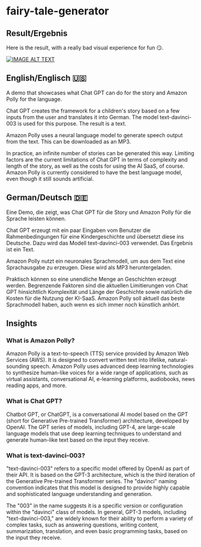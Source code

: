 # fairy-tale-generator

## Result/Ergebnis

Here is the result, with a really bad visual experience for fun :smirk:.

[![IMAGE ALT TEXT](https://img.youtube.com/vi/P6A515DSmDo/0.jpg)](https://www.youtube.com/watch?v=P6A515DSmDo "Amy und der Brückentroll - Demo mit Chat GTP und Amazon Polly")

## English/Englisch :us:

A demo that showcases what Chat GPT can do for the story and Amazon Polly for the language.

Chat GPT creates the framework for a children's story based on a few inputs from the user and translates it into German. The model text-davinci-003 is used for this purpose. The result is a text.

Amazon Polly uses a neural language model to generate speech output from the text. This can be downloaded as an MP3.

In practice, an infinite number of stories can be generated this way. Limiting factors are the current limitations of Chat GPT in terms of complexity and length of the story, as well as the costs for using the AI SaaS, of course. Amazon Polly is currently considered to have the best language model, even though it still sounds artificial.

## German/Deutsch :de:

Eine Demo, die zeigt, was Chat GPT für die Story und Amazon Polly für die Sprache leisten können.

Chat GPT erzeugt mit ein paar Eingaben vom Benutzer die Rahmenbedingungen für eine Kindergeschichte und übersetzt diese ins Deutsche. Dazu wird das Modell text-davinci-003 verwendet. Das Ergebnis ist ein Text.

Amazon Polly nutzt ein neuronales Sprachmodell, um aus dem Text eine Sprachausgabe zu erzeugen. Diese wird als MP3 heruntergeladen.

Praktisch können so eine unendliche Menge an Geschichten erzeugt werden. Begrenzende Faktoren sind die aktuellen Limitierungen von Chat GPT hinsichtlich Komplexität und Länge der Geschichte sowie natürlich die Kosten für die Nutzung der KI-SaaS. Amazon Polly soll aktuell das beste Sprachmodell haben, auch wenn es sich immer noch künstlich anhört.

## Insights

### What is Amazon Polly?

Amazon Polly is a text-to-speech (TTS) service provided by Amazon Web Services (AWS). It is designed to convert written text into lifelike, natural-sounding speech. Amazon Polly uses advanced deep learning technologies to synthesize human-like voices for a wide range of applications, such as virtual assistants, conversational AI, e-learning platforms, audiobooks, news reading apps, and more.

### What is Chat GPT?

Chatbot GPT, or ChatGPT, is a conversational AI model based on the GPT (short for Generative Pre-trained Transformer) architecture, developed by OpenAI. The GPT series of models, including GPT-4, are large-scale language models that use deep learning techniques to understand and generate human-like text based on the input they receive.

### What is text-davinci-003?

"text-davinci-003" refers to a specific model offered by OpenAI as part of their API. It is based on the GPT-3 architecture, which is the third iteration of the Generative Pre-trained Transformer series. The "davinci" naming convention indicates that this model is designed to provide highly capable and sophisticated language understanding and generation.

The "003" in the name suggests it is a specific version or configuration within the "davinci" class of models. In general, GPT-3 models, including "text-davinci-003," are widely known for their ability to perform a variety of complex tasks, such as answering questions, writing content, summarization, translation, and even basic programming tasks, based on the input they receive.
